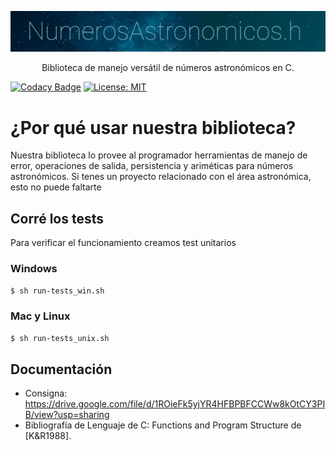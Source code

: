 <p align="center">
  <a href="https://ramirosacruz.github.io/numerosAstro/" target="blank"><img src="https://github.com/ramirosacruz/numerosAstro/blob/resource/portada-git.png?raw=true" width="920" alt="Nest Logo" /></a>
</p>
  <p align="center">Biblioteca de manejo versátil de números astronómicos en C.</p>

[![Codacy Badge](https://app.codacy.com/project/badge/Grade/4a1eac1898ba4e5faab9ee4e001798bb)](https://www.codacy.com/gh/ramirosacruz/numerosAstro/dashboard?utm_source=github.com&amp;utm_medium=referral&amp;utm_content=ramirosacruz/numerosAstro&amp;utm_campaign=Badge_Grade)
[![License: MIT](https://img.shields.io/badge/License-MIT-yellow.svg)](https://opensource.org/licenses/MIT)

# ¿Por qué usar nuestra biblioteca?

Nuestra biblioteca lo provee al programador herramientas de manejo de error, operaciones de salida, persistencia y ariméticas para números astronómicos. Si tenes un proyecto relacionado con el área astronómica, esto no puede faltarte

## Corré los tests

Para verificar el funcionamiento creamos test unitarios

### Windows

```bash
$ sh run-tests_win.sh
```

### Mac y Linux

```bash
$ sh run-tests_unix.sh
```

## Documentación

- Consigna: https://drive.google.com/file/d/1ROieFk5yjYR4HFBPBFCCWw8kOtCY3PIB/view?usp=sharing
- Bibliografía de Lenguaje de C: Functions and Program Structure de [K&R1988].

